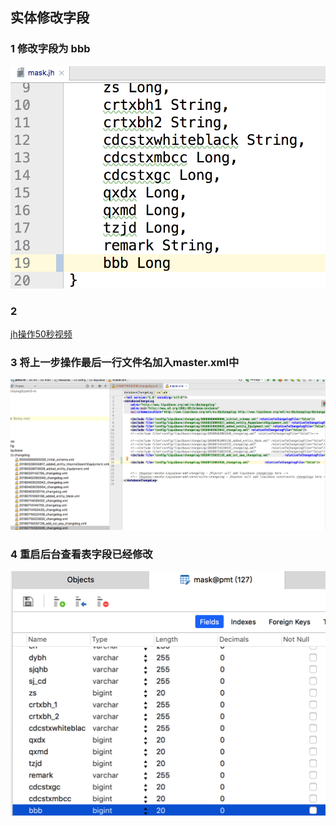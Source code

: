 ## 实体修改字段


### 1 修改字段为 bbb

![修改字段为 bbb](img/liquidbase-1.png)

### 2

[jh操作50秒视频](https://asciinema.org/a/1iN4a4wTYQPEOE3m7zMIdG82p)

### 3 将上一步操作最后一行文件名加入master.xml中

![master.xml文件](img/liquidbase-2.png)

### 4 重启后台查看表字段已经修改

![表字段已经修改](img/liquidbase-3.png)
